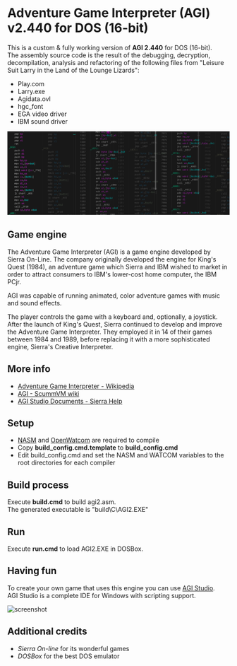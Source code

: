 # Adventure Game Interpreter (AGI) v2.440 for DOS (16-bit)

This is a custom & fully working version of **AGI 2.440** for DOS (16-bit).\
The assembly source code is the result of the debugging, decryption, decompilation, analysis and refactoring of the following files from "Leisure Suit Larry in the Land of the Lounge Lizards":

* Play.com
* Larry.exe
* Agidata.ovl
* hgc_font
* EGA video driver
* IBM sound driver

![screenshot](https://github.com/lucianoaibar/AGI2_16bit_DOS/blob/main/screenshot.png?raw=true)

## Game engine

The Adventure Game Interpreter (AGI) is a game engine developed by Sierra On-Line.
The company originally developed the engine for King's Quest (1984), an adventure game which Sierra and IBM wished to market in order to attract consumers to IBM's lower-cost home computer, the IBM PCjr.

AGI was capable of running animated, color adventure games with music and sound effects.

The player controls the game with a keyboard and, optionally, a joystick.
After the launch of King's Quest, Sierra continued to develop and improve the Adventure Game Interpreter.
They employed it in 14 of their games between 1984 and 1989, before replacing it with a more sophisticated engine, Sierra's Creative Interpreter.

## More info

* [Adventure Game Interpreter - Wikipedia](https://en.wikipedia.org/wiki/Adventure_Game_Interpreter)
* [AGI - ScummVM wiki](https://wiki.scummvm.org/index.php?title=AGI)
* [AGI Studio Documents - Sierra Help](http://agi.sierrahelp.com/Documentation/index.html)

## Setup

* [NASM](https://nasm.us) and [OpenWatcom](http://www.openwatcom.org/) are required to compile
* Copy **build_config.cmd.template** to **build_config.cmd**
* Edit build_config.cmd and set the NASM and WATCOM variables to the root directories for each compiler

## Build process

Execute **build.cmd** to build agi2.asm.\
The generated executable is "build\C\AGI2.EXE"

## Run

Execute **run.cmd** to load AGI2.EXE in DOSBox.

## Having fun

To create your own game that uses this engine you can use [AGI Studio](http://agi.sierrahelp.com/IDEs/AGIStudio.html).\
AGI Studio is a complete IDE for Windows with scripting support.

![screenshot](http://agi.sierrahelp.com/Assets/AGIStudio/AGIStudio.gif)

## Additional credits
* *Sierra On-line* for its wonderful games
* *DOSBox* for the best DOS emulator
